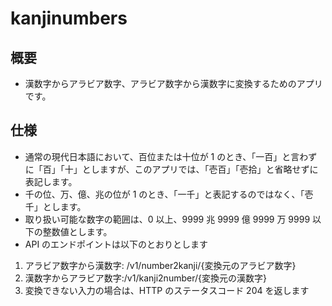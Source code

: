 # kanjinumbers

## 概要
- 漢数字からアラビア数字、アラビア数字から漢数字に変換するためのアプリです。

## 仕様
- 通常の現代日本語において、百位または十位が 1 のとき、「一百」と言わずに「百」「十」としますが、このアプリでは、「壱百」「壱拾」と省略せずに表記します。
- 千の位、万、億、兆の位が 1 のとき、「一千」と表記するのではなく、「壱千」とします。
- 取り扱い可能な数字の範囲は、0 以上、9999 兆 9999 億 9999 万 9999 以下の整数値とします。
- API のエンドポイントは以下のとおりとします
1. アラビア数字から漢数字: /v1/number2kanji/{変換元のアラビア数字}
2. 漢数字からアラビア数字:/v1/kanji2number/{変換元の漢数字}
3. 変換できない入力の場合は、HTTP のステータスコード 204 を返します
